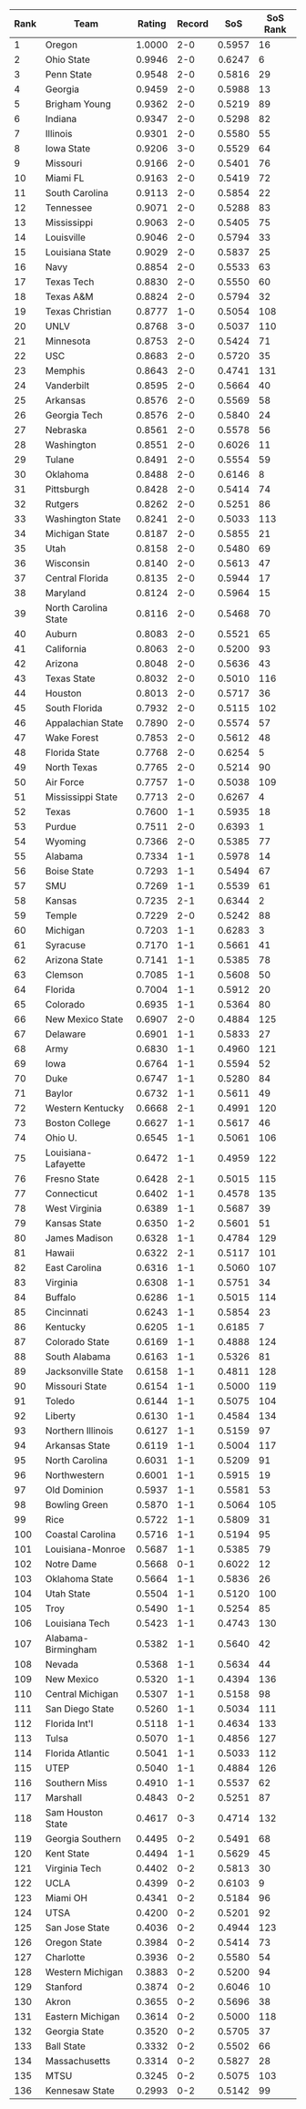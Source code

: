 Rank | Team | Rating | Record | SoS | SoS Rank
---|---|---|---|---|---
1 | Oregon | 1.0000 | 2-0 | 0.5957 | 16
2 | Ohio State | 0.9946 | 2-0 | 0.6247 | 6
3 | Penn State | 0.9548 | 2-0 | 0.5816 | 29
4 | Georgia | 0.9459 | 2-0 | 0.5988 | 13
5 | Brigham Young | 0.9362 | 2-0 | 0.5219 | 89
6 | Indiana | 0.9347 | 2-0 | 0.5298 | 82
7 | Illinois | 0.9301 | 2-0 | 0.5580 | 55
8 | Iowa State | 0.9206 | 3-0 | 0.5529 | 64
9 | Missouri | 0.9166 | 2-0 | 0.5401 | 76
10 | Miami FL | 0.9163 | 2-0 | 0.5419 | 72
11 | South Carolina | 0.9113 | 2-0 | 0.5854 | 22
12 | Tennessee | 0.9071 | 2-0 | 0.5288 | 83
13 | Mississippi | 0.9063 | 2-0 | 0.5405 | 75
14 | Louisville | 0.9046 | 2-0 | 0.5794 | 33
15 | Louisiana State | 0.9029 | 2-0 | 0.5837 | 25
16 | Navy | 0.8854 | 2-0 | 0.5533 | 63
17 | Texas Tech | 0.8830 | 2-0 | 0.5550 | 60
18 | Texas A&M | 0.8824 | 2-0 | 0.5794 | 32
19 | Texas Christian | 0.8777 | 1-0 | 0.5054 | 108
20 | UNLV | 0.8768 | 3-0 | 0.5037 | 110
21 | Minnesota | 0.8753 | 2-0 | 0.5424 | 71
22 | USC | 0.8683 | 2-0 | 0.5720 | 35
23 | Memphis | 0.8643 | 2-0 | 0.4741 | 131
24 | Vanderbilt | 0.8595 | 2-0 | 0.5664 | 40
25 | Arkansas | 0.8576 | 2-0 | 0.5569 | 58
26 | Georgia Tech | 0.8576 | 2-0 | 0.5840 | 24
27 | Nebraska | 0.8561 | 2-0 | 0.5578 | 56
28 | Washington | 0.8551 | 2-0 | 0.6026 | 11
29 | Tulane | 0.8491 | 2-0 | 0.5554 | 59
30 | Oklahoma | 0.8488 | 2-0 | 0.6146 | 8
31 | Pittsburgh | 0.8428 | 2-0 | 0.5414 | 74
32 | Rutgers | 0.8262 | 2-0 | 0.5251 | 86
33 | Washington State | 0.8241 | 2-0 | 0.5033 | 113
34 | Michigan State | 0.8187 | 2-0 | 0.5855 | 21
35 | Utah | 0.8158 | 2-0 | 0.5480 | 69
36 | Wisconsin | 0.8140 | 2-0 | 0.5613 | 47
37 | Central Florida | 0.8135 | 2-0 | 0.5944 | 17
38 | Maryland | 0.8124 | 2-0 | 0.5964 | 15
39 | North Carolina State | 0.8116 | 2-0 | 0.5468 | 70
40 | Auburn | 0.8083 | 2-0 | 0.5521 | 65
41 | California | 0.8063 | 2-0 | 0.5200 | 93
42 | Arizona | 0.8048 | 2-0 | 0.5636 | 43
43 | Texas State | 0.8032 | 2-0 | 0.5010 | 116
44 | Houston | 0.8013 | 2-0 | 0.5717 | 36
45 | South Florida | 0.7932 | 2-0 | 0.5115 | 102
46 | Appalachian State | 0.7890 | 2-0 | 0.5574 | 57
47 | Wake Forest | 0.7853 | 2-0 | 0.5612 | 48
48 | Florida State | 0.7768 | 2-0 | 0.6254 | 5
49 | North Texas | 0.7765 | 2-0 | 0.5214 | 90
50 | Air Force | 0.7757 | 1-0 | 0.5038 | 109
51 | Mississippi State | 0.7713 | 2-0 | 0.6267 | 4
52 | Texas | 0.7600 | 1-1 | 0.5935 | 18
53 | Purdue | 0.7511 | 2-0 | 0.6393 | 1
54 | Wyoming | 0.7366 | 2-0 | 0.5385 | 77
55 | Alabama | 0.7334 | 1-1 | 0.5978 | 14
56 | Boise State | 0.7293 | 1-1 | 0.5494 | 67
57 | SMU | 0.7269 | 1-1 | 0.5539 | 61
58 | Kansas | 0.7235 | 2-1 | 0.6344 | 2
59 | Temple | 0.7229 | 2-0 | 0.5242 | 88
60 | Michigan | 0.7203 | 1-1 | 0.6283 | 3
61 | Syracuse | 0.7170 | 1-1 | 0.5661 | 41
62 | Arizona State | 0.7141 | 1-1 | 0.5385 | 78
63 | Clemson | 0.7085 | 1-1 | 0.5608 | 50
64 | Florida | 0.7004 | 1-1 | 0.5912 | 20
65 | Colorado | 0.6935 | 1-1 | 0.5364 | 80
66 | New Mexico State | 0.6907 | 2-0 | 0.4884 | 125
67 | Delaware | 0.6901 | 1-1 | 0.5833 | 27
68 | Army | 0.6830 | 1-1 | 0.4960 | 121
69 | Iowa | 0.6764 | 1-1 | 0.5594 | 52
70 | Duke | 0.6747 | 1-1 | 0.5280 | 84
71 | Baylor | 0.6732 | 1-1 | 0.5611 | 49
72 | Western Kentucky | 0.6668 | 2-1 | 0.4991 | 120
73 | Boston College | 0.6627 | 1-1 | 0.5617 | 46
74 | Ohio U. | 0.6545 | 1-1 | 0.5061 | 106
75 | Louisiana-Lafayette | 0.6472 | 1-1 | 0.4959 | 122
76 | Fresno State | 0.6428 | 2-1 | 0.5015 | 115
77 | Connecticut | 0.6402 | 1-1 | 0.4578 | 135
78 | West Virginia | 0.6389 | 1-1 | 0.5687 | 39
79 | Kansas State | 0.6350 | 1-2 | 0.5601 | 51
80 | James Madison | 0.6328 | 1-1 | 0.4784 | 129
81 | Hawaii | 0.6322 | 2-1 | 0.5117 | 101
82 | East Carolina | 0.6316 | 1-1 | 0.5060 | 107
83 | Virginia | 0.6308 | 1-1 | 0.5751 | 34
84 | Buffalo | 0.6286 | 1-1 | 0.5015 | 114
85 | Cincinnati | 0.6243 | 1-1 | 0.5854 | 23
86 | Kentucky | 0.6205 | 1-1 | 0.6185 | 7
87 | Colorado State | 0.6169 | 1-1 | 0.4888 | 124
88 | South Alabama | 0.6163 | 1-1 | 0.5326 | 81
89 | Jacksonville State | 0.6158 | 1-1 | 0.4811 | 128
90 | Missouri State | 0.6154 | 1-1 | 0.5000 | 119
91 | Toledo | 0.6144 | 1-1 | 0.5075 | 104
92 | Liberty | 0.6130 | 1-1 | 0.4584 | 134
93 | Northern Illinois | 0.6127 | 1-1 | 0.5159 | 97
94 | Arkansas State | 0.6119 | 1-1 | 0.5004 | 117
95 | North Carolina | 0.6031 | 1-1 | 0.5209 | 91
96 | Northwestern | 0.6001 | 1-1 | 0.5915 | 19
97 | Old Dominion | 0.5937 | 1-1 | 0.5581 | 53
98 | Bowling Green | 0.5870 | 1-1 | 0.5064 | 105
99 | Rice | 0.5722 | 1-1 | 0.5809 | 31
100 | Coastal Carolina | 0.5716 | 1-1 | 0.5194 | 95
101 | Louisiana-Monroe | 0.5687 | 1-1 | 0.5385 | 79
102 | Notre Dame | 0.5668 | 0-1 | 0.6022 | 12
103 | Oklahoma State | 0.5664 | 1-1 | 0.5836 | 26
104 | Utah State | 0.5504 | 1-1 | 0.5120 | 100
105 | Troy | 0.5490 | 1-1 | 0.5254 | 85
106 | Louisiana Tech | 0.5423 | 1-1 | 0.4743 | 130
107 | Alabama-Birmingham | 0.5382 | 1-1 | 0.5640 | 42
108 | Nevada | 0.5368 | 1-1 | 0.5634 | 44
109 | New Mexico | 0.5320 | 1-1 | 0.4394 | 136
110 | Central Michigan | 0.5307 | 1-1 | 0.5158 | 98
111 | San Diego State | 0.5260 | 1-1 | 0.5034 | 111
112 | Florida Int'l | 0.5118 | 1-1 | 0.4634 | 133
113 | Tulsa | 0.5070 | 1-1 | 0.4856 | 127
114 | Florida Atlantic | 0.5041 | 1-1 | 0.5033 | 112
115 | UTEP | 0.5040 | 1-1 | 0.4884 | 126
116 | Southern Miss | 0.4910 | 1-1 | 0.5537 | 62
117 | Marshall | 0.4843 | 0-2 | 0.5251 | 87
118 | Sam Houston State | 0.4617 | 0-3 | 0.4714 | 132
119 | Georgia Southern | 0.4495 | 0-2 | 0.5491 | 68
120 | Kent State | 0.4494 | 1-1 | 0.5629 | 45
121 | Virginia Tech | 0.4402 | 0-2 | 0.5813 | 30
122 | UCLA | 0.4399 | 0-2 | 0.6103 | 9
123 | Miami OH | 0.4341 | 0-2 | 0.5184 | 96
124 | UTSA | 0.4200 | 0-2 | 0.5201 | 92
125 | San Jose State | 0.4036 | 0-2 | 0.4944 | 123
126 | Oregon State | 0.3984 | 0-2 | 0.5414 | 73
127 | Charlotte | 0.3936 | 0-2 | 0.5580 | 54
128 | Western Michigan | 0.3883 | 0-2 | 0.5200 | 94
129 | Stanford | 0.3874 | 0-2 | 0.6046 | 10
130 | Akron | 0.3655 | 0-2 | 0.5696 | 38
131 | Eastern Michigan | 0.3614 | 0-2 | 0.5000 | 118
132 | Georgia State | 0.3520 | 0-2 | 0.5705 | 37
133 | Ball State | 0.3332 | 0-2 | 0.5502 | 66
134 | Massachusetts | 0.3314 | 0-2 | 0.5827 | 28
135 | MTSU | 0.3245 | 0-2 | 0.5075 | 103
136 | Kennesaw State | 0.2993 | 0-2 | 0.5142 | 99
